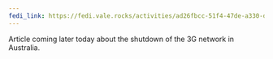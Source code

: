 ```yaml
---
fedi_link: https://fedi.vale.rocks/activities/ad26fbcc-51f4-47de-a330-dbac2c878d58
---
```


Article coming later today about the shutdown of the 3G network in Australia.
